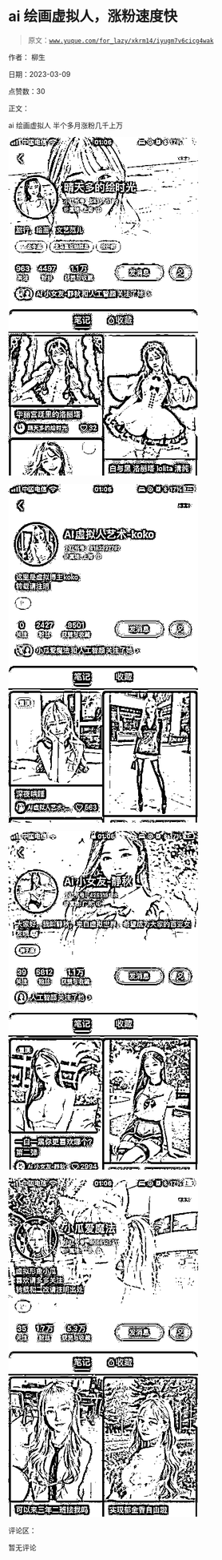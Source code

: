 # ai 绘画虚拟人，涨粉速度快

> 原文：[`www.yuque.com/for_lazy/xkrm14/iyugm7v6cicg4wak`](https://www.yuque.com/for_lazy/xkrm14/iyugm7v6cicg4wak)

作者： 柳生 

日期：2023-03-09 

点赞数：30 

正文： 

ai 绘画虚拟人 半个多月涨粉几千上万 

![](img/e9fa9adaf61df9b7a7fcbe54d232db5b.png)  

![](img/b345cce5551d7855170163e5cc9046e6.png)  

![](img/2734e87243cf3121c1c39d9151a3c9ca.png)  

![](img/7f5179a2dcb2e9180208f9b1795513ac.png)  

评论区： 

暂无评论 

